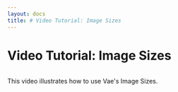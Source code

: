```yaml
---
layout: docs
title: # Video Tutorial: Image Sizes
---
```


# Video Tutorial: Image Sizes

![]()

This video illustrates how to use Vae's Image Sizes.
